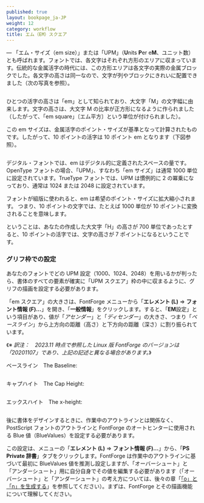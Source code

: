 ```yaml
---
published: true
layout: bookpage_ja-JP
weight: 12
category: workflow
title: エム（EM）スクエア
---
```


&mdash; 「エム・サイズ（em size）」または「UPM」（**U**nits **P**er e**M**、ユニット数）とも呼ばれます。フォントでは、各文字はそれぞれ方形のエリアに収まっています。伝統的な金属活字の時代には、この方形エリアは各文字の実際の金属ブロックでした。各文字の高さは同一なので、文字が列やブロックにきれいに配置できました（次の写真を参照）。

<img src="../en-US/images/MetalTypeZoomIn.JPG" alt>

ひとつの活字の高さは「em」として知られており、大文字「M」の文字幅に由来します。文字の高さは、大文字 M の比率が正方形になるように作られました（したがって、「em square」〔エム平方〕という単位が付けられました）。

この em サイズは、金属活字のポイント・サイズが基準となって計算されたものです。したがって、10 ポイントの活字は 10 ポイント em となります（下図参照）。

<img src="../en-US/images/em-metal-type.svg" alt>

デジタル・フォントでは、em はデジタル的に定義されたスペースの量です。OpenType フォントの場合、「UPM」、すなわち「em サイズ」は通常 1000 単位に設定されています。TrueType フォントでは、UPM は慣例的に 2 の冪乗になっており、通常は 1024 または 2048 に設定されています。

フォントが組版に使われると、em は希望のポイント・サイズに拡大縮小されます。 つまり、10 ポイントの文字では、たとえば 1000 単位が 10 ポイントに変換されることを意味します。

ということは、あなたの作成した大文字「H」の高さが 700 単位であったとすると、10 ポイントの活字では、文字の高さが 7 ポイントになるということです。

### グリフ枠での設定

あなたのフォントでどの UPM 設定（1000、1024、2048）を用いるかが判ったら、書体のすべての要素が確実に「UPM スクエア」枠の中に収まるように、グリフの描画を設定する必要があります。

「em スクエア」の大きさは、FontForge メニューから「**エレメント (L)** ⇒ **フォント情報 (F)&hellip;**」を開き、「**一般情報**」をクリックします。すると、「**EM**設定」という項目があり、値が「*アセンダー*」と「*ディセンダー*」の大きさ、つまり「*ベースライン*」から上方向の距離（高さ）と下方向の距離（深さ）に割り振られています。

《※ *訳注：　2023.11 時点で参照した Linux 版 FontForge のバージョンは「20201107」であり、上記の記述と異なる場合があります。*》

ベースライン　The Baseline:

<img src="../en-US/images/baseline.png" alt>

キャプハイト　The Cap Height:

<img src="../en-US/images/capheight.png" alt>

エックスハイト　The x-height:

<img src="../en-US/images/xheight.png" alt>

後に書体をデザインするときに、作業中のアウトラインとは関係なく、 PostScript フォントのアウトラインと FontForge のオートヒンターに使用される Blue 値（BlueValues）を設定する必要があります。

この設定は、メニューの「**エレメント (L)** ⇒ **フォント情報 (F)&hellip;**」から、「**PS Private 辞書**」タブをクリックします。FontForge は作業中のアウトラインに基づいて最初に BlueValues 値を推測し設定しますが、「オーバーシュート」と「アンダーシュート」用に自分自身でその値を編集する必要があります（「オーバーシュート」と「アンダーシュート」の考え方については、後々の章「[「o」と「n」を生成する]」を参照してください）。まずは、FontForge とその描画機能について理解してください。


[「o」と「n」を生成する]: Creating_o_and_n.html
